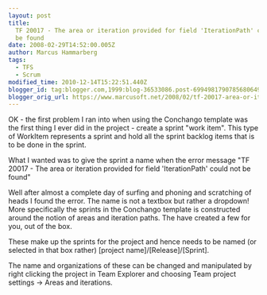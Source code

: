 ```yaml
---
layout: post
title:
  TF 20017 - The area or iteration provided for field 'IterationPath' could not
  be found
date: 2008-02-29T14:52:00.005Z
author: Marcus Hammarberg
tags:
  - TFS
  - Scrum
modified_time: 2010-12-14T15:22:51.440Z
blogger_id: tag:blogger.com,1999:blog-36533086.post-6994981790785680649
blogger_orig_url: https://www.marcusoft.net/2008/02/tf-20017-area-or-iteration-provided-for.html
---
```


OK - the first problem I ran into when using the Conchango template was the first thing I ever did in the project - create a sprint "work item". This type of WorkItem represents a sprint and hold all the sprint backlog items that is to be done in the sprint.

What I wanted was to give the sprint a name when the error message "TF 20017 - The area or iteration provided for field 'IterationPath' could not be found"

Well after almost a complete day of surfing and phoning and scratching of heads I found the error. The name is not a textbox but rather a dropdown! More specifically the sprints in the Conchango template is constructed around the notion of areas and iteration paths. The have created a few for you, out of the box.

These make up the sprints for the project and hence needs to be named (or selected in that box rather) [project name]/[Release]/[Sprint].

The name and organizations of these can be changed and manipulated by right clicking the project in Team Explorer and choosing Team project settings -> Areas and iterations.
